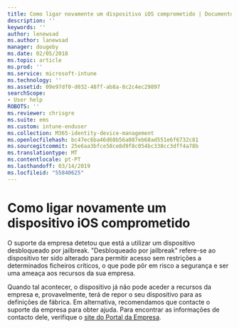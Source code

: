```yaml
---
title: Como ligar novamente um dispositivo iOS comprometido | Documentos do Microsoft
description: ''
keywords: ''
author: lenewsad
ms.author: lanewsad
manager: dougeby
ms.date: 02/05/2018
ms.topic: article
ms.prod: ''
ms.service: microsoft-intune
ms.technology: ''
ms.assetid: 09e97df0-d032-48ff-ab8a-8c2c4ec29897
searchScope:
- User help
ROBOTS: ''
ms.reviewer: chrisgre
ms.suite: ems
ms.custom: intune-enduser
ms.collection: M365-identity-device-management
ms.openlocfilehash: bc47ec6ba46d60b56a087eb68ad551e6f6732c81
ms.sourcegitcommit: 25e6aa3bfce58ce8d9f8c054bc338cc3dff4a78b
ms.translationtype: MT
ms.contentlocale: pt-PT
ms.lasthandoff: 03/14/2019
ms.locfileid: "55840625"
---
```

# <a name="how-to-reconnect-a-compromised-ios-device"></a>Como ligar novamente um dispositivo iOS comprometido

O suporte da empresa detetou que está a utilizar um dispositivo desbloqueado por jailbreak. "Desbloqueado por jailbreak" refere-se ao dispositivo ter sido alterado para permitir acesso sem restrições a determinados ficheiros críticos, o que pode pôr em risco a segurança e ser uma ameaça aos recursos da sua empresa. 

Quando tal acontecer, o dispositivo já não pode aceder a recursos da empresa e, provavelmente, terá de repor o seu dispositivo para as definições de fábrica. Em alternativa, recomendamos que contacte o suporte da empresa para obter ajuda. Para encontrar as informações de contacto dele, verifique o [site do Portal da Empresa](https://go.microsoft.com/fwlink/?linkid=2010980).
